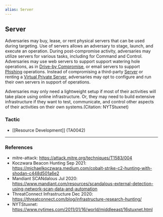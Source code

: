 ```yaml
---
alias: Server
---
```


## Server

Adversaries may buy, lease, or rent physical servers that can be used during targeting. Use of servers allows an adversary to stage, launch, and execute an operation. During post-compromise activity, adversaries may utilize servers for various tasks, including for Command and Control. Adversaries may use web servers to support support watering hole operations, as in [Drive-by Compromise](https://attack.mitre.org/techniques/T1189), or email servers to support [Phishing](https://attack.mitre.org/techniques/T1566) operations. Instead of compromising a third-party [Server](https://attack.mitre.org/techniques/T1584/004) or renting a [Virtual Private Server](https://attack.mitre.org/techniques/T1583/003), adversaries may opt to configure and run their own servers in support of operations.

Adversaries may only need a lightweight setup if most of their activities will take place using online infrastructure. Or, they may need to build extensive infrastructure if they want to test, communicate, and control other aspects of their activities on their own systems.(Citation: NYTStuxnet)


### Tactic

- [[Resource Development]] (TA0042)


---
### References

- mitre-attack: https://attack.mitre.org/techniques/T1583/004
- Koczwara Beacon Hunting Sep 2021: https://michaelkoczwara.medium.com/cobalt-strike-c2-hunting-with-shodan-c448d501a6e2
- Mandiant SCANdalous Jul 2020: https://www.mandiant.com/resources/scandalous-external-detection-using-network-scan-data-and-automation
- ThreatConnect Infrastructure Dec 2020: https://threatconnect.com/blog/infrastructure-research-hunting/
- NYTStuxnet: https://www.nytimes.com/2011/01/16/world/middleeast/16stuxnet.html
